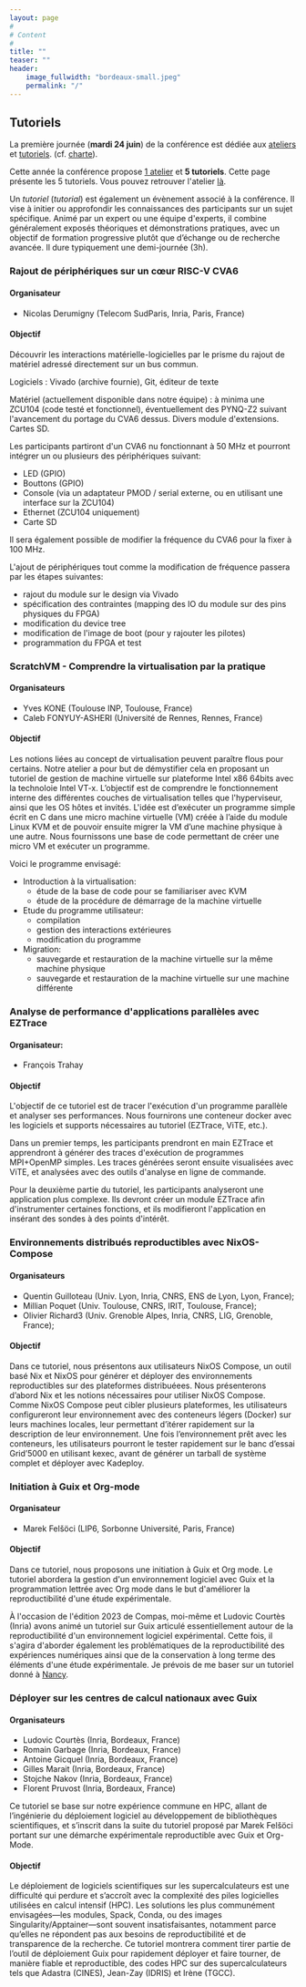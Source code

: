 ```yaml
---
layout: page
#
# Content
#
title: ""
teaser: ""
header:
    image_fullwidth: "bordeaux-small.jpeg"
    permalink: "/"
---
```



## **Tutoriels**

La première journée (**mardi 24 juin**) de la conférence est dédiée aux
[ateliers](https://2025.compas-conference.fr/workshops/) et
[tutoriels](https://2025.compas-conference.fr/tutoriaux/). (cf.
[charte](https://www.compas-conference.fr/organisation/charte/)).

Cette année la conférence propose [1
atelier](https://2025.compas-conference.fr/workshops/) et **5
tutoriels**. Cette page présente les 5 tutoriels. Vous pouvez
retrouver l'atelier
[là](https://2025.compas-conference.fr/workshops/).

Un *tutoriel* (*tutorial*) est également un évènement associé à la
conférence. Il vise à initier ou approfondir les connaissances des
participants sur un sujet spécifique. Animé par un expert ou une
équipe d'experts, il combine généralement exposés théoriques et
démonstrations pratiques, avec un objectif de formation progressive
plutôt que d’échange ou de recherche avancée. Il dure typiquement une
demi-journée (3h).

###  Rajout de périphériques sur un cœur RISC-V CVA6

#### Organisateur
- Nicolas Derumigny (Telecom SudParis, Inria, Paris, France)

#### Objectif

Découvrir les interactions matérielle-logicielles par le prisme du
rajout de matériel adressé directement sur un bus commun.

Logiciels : Vivado (archive fournie), Git, éditeur de texte

Matériel (actuellement disponible dans notre équipe) : à minima une ZCU104 (code testé et fonctionnel), éventuellement des PYNQ-Z2 suivant l'avancement du portage du CVA6 dessus. Divers module d'extensions. Cartes SD.

Les participants partiront d'un CVA6 nu fonctionnant à 50 MHz et
pourront intégrer un ou plusieurs des périphériques suivant:
- LED (GPIO)
- Bouttons (GPIO)
- Console (via un adaptateur PMOD / serial externe, ou en utilisant
  une interface sur la ZCU104)
- Ethernet (ZCU104 uniquement)
- Carte SD

Il sera également possible de modifier la fréquence du CVA6 pour la
fixer à 100 MHz.

L'ajout de périphériques tout comme la modification de fréquence
passera par les étapes suivantes:
- rajout du module sur le design via Vivado
- spécification des contraintes (mapping des IO du module sur des pins
  physiques du FPGA)
- modification du device tree
- modification de l'image de boot (pour y rajouter les pilotes)
- programmation du FPGA et test

### ScratchVM - Comprendre la virtualisation par la pratique

#### Organisateurs
- Yves KONE (Toulouse INP, Toulouse, France)
- Caleb FONYUY-ASHERI (Université de Rennes, Rennes, France)

#### Objectif

Les notions liées au concept de virtualisation peuvent paraître flous
pour certains. Notre atelier a pour but de démystifier cela en
proposant un tutoriel de gestion de machine virtuelle sur plateforme
Intel x86 64bits avec la technoloie Intel VT-x. L’objectif est de
comprendre le fonctionnement interne des différentes couches de
virtualisation telles que l'hyperviseur, ainsi que les OS hôtes et
invités. L'idée est d’exécuter un programme simple écrit en C dans une
micro machine virtuelle (VM) créée à l’aide du module Linux KVM et de
pouvoir ensuite migrer la VM d’une machine physique à une autre. Nous
fournissons une base de code permettant de créer une micro VM et
exécuter un programme.

Voici le programme envisagé:
- Introduction à la virtualisation:
  - étude de la base de code pour se familiariser avec KVM
  - étude de la procédure de démarrage de la machine virtuelle
- Etude du programme utilisateur:
  - compilation
  - gestion des interactions extérieures
  - modification du programme
- Migration:
  - sauvegarde et restauration de la machine virtuelle sur la même machine physique
  - sauvegarde et restauration de la machine virtuelle sur une machine différente

### Analyse de performance d'applications parallèles avec EZTrace

#### Organisateur:
- François Trahay

#### Objectif

L'objectif de ce tutoriel est de tracer l'exécution d'un programme
parallèle et analyser ses performances. Nous fournirons une conteneur
docker avec les logiciels et supports nécessaires au tutoriel
(EZTrace, ViTE, etc.).

Dans un premier temps, les participants prendront en main EZTrace et
apprendront à générer des traces d'exécution de programmes MPI+OpenMP
simples. Les traces générées seront ensuite visualisées avec ViTE, et
analysées avec des outils d'analyse en ligne de commande.

Pour la deuxième partie du tutoriel, les participants analyseront une
application plus complexe. Ils devront créer un module EZTrace afin
d'instrumenter certaines fonctions, et ils modifieront l'application
en insérant des sondes à des points d'intérêt.

### Environnements distribués reproductibles avec NixOS-Compose

#### Organisateurs
- Quentin Guilloteau (Univ. Lyon, Inria, CNRS, ENS de Lyon, Lyon, France);
- Millian Poquet (Univ. Toulouse, CNRS, IRIT, Toulouse, France);
- Olivier Richard3 (Univ. Grenoble Alpes, Inria, CNRS, LIG, Grenoble, France);

#### Objectif

Dans ce tutoriel, nous présentons aux utilisateurs NixOS Compose, un
outil basé Nix et NixOS pour générer et déployer des environnements
reproductibles sur des plateformes distribuéees. Nous présenterons
d’abord Nix et les notions nécessaires pour utiliser NixOS Compose.
Comme NixOS Compose peut cibler plusieurs plateformes, les
utilisateurs configureront leur environnement avec des conteneurs
légers (Docker) sur leurs machines locales, leur permettant d’itérer
rapidement sur la description de leur environnement. Une fois
l’environnement prêt avec les conteneurs, les utilisateurs pourront le
tester rapidement sur le banc d’essai Grid’5000 en utilisant kexec,
avant de générer un tarball de système complet et déployer avec
Kadeploy.

### Initiation à Guix et Org-mode

#### Organisateur
- Marek Felšöci (LIP6, Sorbonne Université, Paris, France)

#### Objectif

Dans ce tutoriel, nous proposons une initiation à Guix et Org mode. Le
tutoriel abordera la gestion d'un environnement logiciel avec Guix et
la programmation lettrée avec Org mode dans le but d'améliorer la
reproductibilité d'une étude expérimentale.

À l'occasion de l'édition 2023 de Compas, moi-même et Ludovic Courtès
(Inria) avons animé un tutoriel sur Guix articulé essentiellement
autour de la reproductibilité d'un environnement logiciel
expérimental. Cette fois, il s'agira d'aborder également les
problématiques de la reproductibilité des expériences numériques ainsi
que de la conservation à long terme des éléments d'une étude
expérimentale. Je prévois de me baser sur un tutoriel donné à
[Nancy](https://tuto-techno-guix-hpc.gitlabpages.inria.fr/guidelines/guidelines.pdf).

### Déployer sur les centres de calcul nationaux avec Guix

#### Organisateurs
- Ludovic Courtès (Inria, Bordeaux, France)
- Romain Garbage (Inria, Bordeaux, France)
- Antoine Gicquel (Inria, Bordeaux, France)
- Gilles Marait (Inria, Bordeaux, France)
- Stojche Nakov (Inria, Bordeaux, France)
- Florent Pruvost (Inria, Bordeaux, France)

Ce tutoriel se base sur notre expérience commune en HPC, allant de
l’ingénierie du déploiement logiciel au développement de bibliothèques
scientifiques, et s’inscrit dans la suite du tutoriel proposé par
Marek Felšöci portant sur une démarche expérimentale reproductible
avec Guix et Org-Mode.

#### Objectif

Le déploiement de logiciels scientifiques sur les supercalculateurs
est une difficulté qui perdure et s’accroît avec la complexité des
piles logicielles utilisées en calcul intensif (HPC). Les solutions
les plus communément envisagées—les modules, Spack, Conda, ou des
images Singularity/Apptainer—sont souvent insatisfaisantes, notamment
parce qu’elles ne répondent pas aux besoins de reproductibilité et de
transparence de la recherche. Ce tutoriel montrera comment tirer
partie de l’outil de déploiement Guix pour rapidement déployer et
faire tourner, de manière fiable et reproductible, des codes HPC sur
des supercalculateurs tels que Adastra (CINES), Jean-Zay (IDRIS) et
Irène (TGCC).



<!-- Les tutoriels seront organisés le 2 Juillet 2024, avant la conférence pour une durée d'environ 3h00 (possibilité de demander deux créneaux pour un tutoriel de 6h sur la journée). La participation aux tutoriels est gratuite pour tous les participants à la conférence COMPAS 2024. -->

<!-- ### Objectifs -->

<!-- Les tutoriels doivent servir un ou plusieurs des objectifs suivants : -->

<!-- - Initier les novices aux principaux thèmes des différentes communautés COMPAS. -->
<!-- - Introduire des méthodes et outils à des non spécialistes dans un sous-domaine de COMPAS. -->
<!-- - Motiver et expliquer un sujet d’importance émergent. -->

<!-- Nous encourageons des tutoriels avec une composante pratique ou un autre élément interactif. -->

<!-- ### Thématiques -->

<!-- Toutes les thématiques relevant de la conférence (Architecture, Systèmes et Parallélisme) sont les bienvenues.  -->

<!-- ### Dates importantes -->

<!-- - Date limite de soumission des tutoriels : 03/06/2024 -->
<!-- - Notification auteurs et affichage tutoriels acceptés : 10/06/2024 -->
<!-- - Résumés des tutoriels et pages web : 15/06/2024 -->

<!-- ### Instructions de soumission -->

<!-- Les propositions de tutoriels doivent être soumises par email à <sebastien.pillement@univ-nantes.fr> -->

<!-- Les propositions doivent être soumises dans un seul mail contenant les informations suivantes : -->

<!-- - Une description du tutoriel en deux phrases -->
<!-- - Un déroulé détaillé du tutoriel sous forme de points -->
<!-- - Une brève caractérisation du public cible potentiel du tutoriel, y compris les connaissances pré-requises -->
<!-- - Une brève description du matériel requis. -->

<!-- Local Variables: -->
<!-- jinx-languages: "fr" -->
<!-- jinx-local-words: "tutoriel" -->
<!-- End: -->
